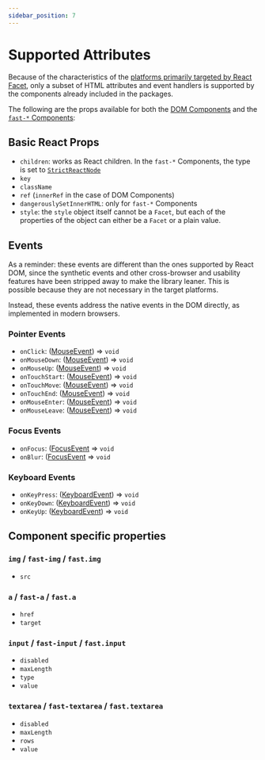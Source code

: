```yaml
---
sidebar_position: 7
---
```


# Supported Attributes

Because of the characteristics of the [platforms primarily targeted by React Facet](../goals#platform-characteristics), only a subset of HTML attributes and event handlers is supported by the components already included in the packages.

The following are the props available for both the [DOM Components](dom-components) and the [`fast-*` Components](fast-components):

## Basic React Props

- `children`: works as React children. In the `fast-*` Components, the type is set to [`StrictReactNode`](support-types#StrictReactNode)
- `key`
- `className`
- `ref` (`innerRef` in the case of DOM Components)
- `dangerouslySetInnerHTML`: only for `fast-*` Components
- `style`: the `style` object itself cannot be a `Facet`, but each of the properties of the object can either be a `Facet` or a plain value.

## Events

As a reminder: these events are different than the ones supported by React DOM, since the synthetic events and other cross-browser and usability features have been stripped away to make the library leaner. This is possible because they are not necessary in the target platforms.

Instead, these events address the native events in the DOM directly, as implemented in modern browsers.

### Pointer Events

- `onClick`: ([MouseEvent](https://developer.mozilla.org/en-US/docs/Web/API/MouseEvent)) => `void`
- `onMouseDown`: ([MouseEvent](https://developer.mozilla.org/en-US/docs/Web/API/MouseEvent)) => `void`
- `onMouseUp`: ([MouseEvent](https://developer.mozilla.org/en-US/docs/Web/API/MouseEvent)) => `void`
- `onTouchStart`: ([MouseEvent](https://developer.mozilla.org/en-US/docs/Web/API/MouseEvent)) => `void`
- `onTouchMove`: ([MouseEvent](https://developer.mozilla.org/en-US/docs/Web/API/MouseEvent)) => `void`
- `onTouchEnd`: ([MouseEvent](https://developer.mozilla.org/en-US/docs/Web/API/MouseEvent)) => `void`
- `onMouseEnter`: ([MouseEvent](https://developer.mozilla.org/en-US/docs/Web/API/MouseEvent)) => `void`
- `onMouseLeave`: ([MouseEvent](https://developer.mozilla.org/en-US/docs/Web/API/MouseEvent)) => `void`

### Focus Events

- `onFocus`: ([FocusEvent](https://developer.mozilla.org/en-US/docs/Web/API/FocusEvent) => `void`
- `onBlur`: ([FocusEvent](https://developer.mozilla.org/en-US/docs/Web/API/FocusEvent) => `void`

### Keyboard Events

- `onKeyPress`: ([KeyboardEvent](https://developer.mozilla.org/en-US/docs/Web/API/KeyboardEvent)) => `void`
- `onKeyDown`: ([KeyboardEvent](https://developer.mozilla.org/en-US/docs/Web/API/KeyboardEvent)) => `void`
- `onKeyUp`: ([KeyboardEvent](https://developer.mozilla.org/en-US/docs/Web/API/KeyboardEvent)) => `void`

## Component specific properties

### `img` / `fast-img` / `fast.img`

- `src`

### `a` / `fast-a` / `fast.a`

- `href`
- `target`

### `input` / `fast-input` / `fast.input`

- `disabled`
- `maxLength`
- `type`
- `value`

### `textarea` / `fast-textarea` / `fast.textarea`

- `disabled`
- `maxLength`
- `rows`
- `value`
